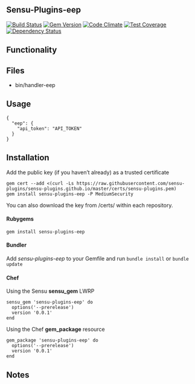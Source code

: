 ## Sensu-Plugins-eep

[![Build Status](https://travis-ci.org/sensu-plugins/sensu-plugins-eep.svg?branch=master)](https://travis-ci.org/sensu-plugins/sensu-plugins-eep)
[![Gem Version](https://badge.fury.io/rb/sensu-plugins-eep.svg)](http://badge.fury.io/rb/sensu-plugins-eep)
[![Code Climate](https://codeclimate.com/github/sensu-plugins/sensu-plugins-eep/badges/gpa.svg)](https://codeclimate.com/github/sensu-plugins/sensu-plugins-eep)
[![Test Coverage](https://codeclimate.com/github/sensu-plugins/sensu-plugins-eep/badges/coverage.svg)](https://codeclimate.com/github/sensu-plugins/sensu-plugins-eep)
[![Dependency Status](https://gemnasium.com/sensu-plugins/sensu-plugins-eep.svg)](https://gemnasium.com/sensu-plugins/sensu-plugins-eep)

## Functionality

## Files
 * bin/handler-eep

## Usage

```
{
  "eep": {
    "api_token": "API_TOKEN"
  }
}
```

## Installation

Add the public key (if you haven’t already) as a trusted certificate

```
gem cert --add <(curl -Ls https://raw.githubusercontent.com/sensu-plugins/sensu-plugins.github.io/master/certs/sensu-plugins.pem)
gem install sensu-plugins-eep -P MediumSecurity
```

You can also download the key from /certs/ within each repository.

#### Rubygems

`gem install sensu-plugins-eep`

#### Bundler

Add *sensu-plugins-eep* to your Gemfile and run `bundle install` or `bundle update`

#### Chef

Using the Sensu **sensu_gem** LWRP
```
sensu_gem 'sensu-plugins-eep' do
  options('--prerelease')
  version '0.0.1'
end
```

Using the Chef **gem_package** resource
```
gem_package 'sensu-plugins-eep' do
  options('--prerelease')
  version '0.0.1'
end
```

## Notes
